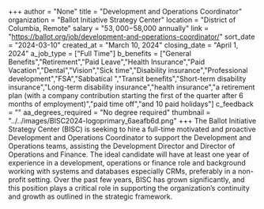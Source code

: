+++
author = "None"
title = "Development and Operations Coordinator"
organization = "Ballot Initiative Strategy Center"
location = "District of Columbia, Remote"
salary = "$53,000-$58,000 annually"
link = "https://ballot.org/job/development-and-operations-coordinator/"
sort_date = "2024-03-10"
created_at = "March 10, 2024"
closing_date = "April 1, 2024"
a_job_type = ["Full Time"]
b_benefits = ["General Benefits","Retirement","Paid Leave","Health Insurance","Paid Vacation","Dental","Vision","Sick time","Disability insurance","Professional development","FSA","Sabbatical ","Transit benefits","Short-term disability insurance","Long-term disability insurance","health insurance","a retirement plan (with a company contribution starting the first of the quarter after 6 months of employment)","paid time off","and 10 paid holidays"]
c_feedback = ""
aa_degrees_required = "No degree required"
thumbnail = "../../images/BISC2024-logoprimary_6aeafb6d.png"
+++
The Ballot Initiative Strategy Center (BISC) is seeking to hire a full-time motivated and proactive Development and Operations Coordinator to support the Development and Operations teams, assisting the Development Director and Director of Operations and Finance. The ideal candidate will have at least one year of experience in a development, operations or finance role and background working with systems and databases especially CRMs, preferably in a non-profit setting. Over the past few years, BISC has grown significantly, and this position plays a critical role in supporting the organization’s continuity and growth as outlined in the strategic framework.